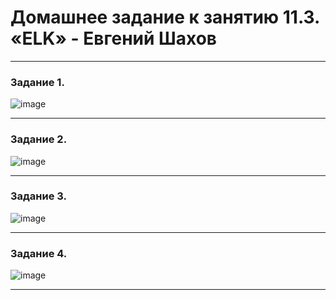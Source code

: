# Домашнее задание к занятию 11.3. «ELK» - Евгений Шахов
---
### Задание 1.

![image](https://user-images.githubusercontent.com/122415129/229341628-6debfd8e-bf12-4eb9-9a28-c9a43e18e948.png)

---
### Задание 2.

![image](https://user-images.githubusercontent.com/122415129/229352418-9310ded6-8682-4621-8ff8-588c31c717e0.png)

---
### Задание 3.

![image](https://user-images.githubusercontent.com/122415129/229383413-51f509e3-23cf-4e83-b063-d29bc5ca65e2.png)

---
### Задание 4.

![image](https://user-images.githubusercontent.com/122415129/229385957-4d293bb5-d967-4127-9dc4-2ec82fa62f17.png)

---
